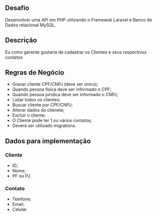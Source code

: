 ## Desafio
Desenvolver uma API em PHP utilizando o Framewok Laravel e Banco de Dados relacional MySQL.

## Descrição

Eu como gerente gostaria de cadastrar os Clientes e seus respectivos contatos

## Regras de Negócio
* Gravar cliente CPF/CNPJ (deve ser único);
* Quando pessoa física deve ser informado o CPF;
* Quando pessoa jurídica deve ser informado o CNPJ;
* Listar todos os clientes;
* Buscar cliente por CPF/CNPJ;
* Alterar dados do clienete;
* Excluir o cliente;
* O Cliente pode ter 1 ou vários contatos;
* Deverá ser utilizado migrations.

## Dados para implementação
### Cliente
* ID;
* Nome;
* PF ou PJ.

### Contato
* Telefone;
* Email;
* Celular.
